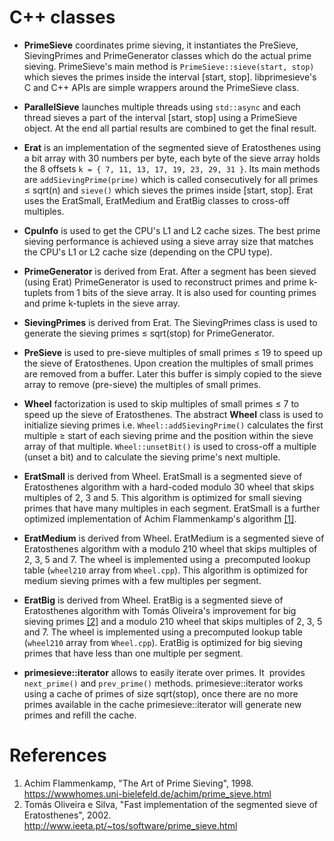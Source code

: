# C++ classes

* **PrimeSieve** coordinates prime sieving, it instantiates
  the PreSieve, SievingPrimes and PrimeGenerator classes which do
  the actual prime sieving. PrimeSieve's main method is
  ```PrimeSieve::sieve(start, stop)``` which sieves the primes inside
  the interval [start, stop]. libprimesieve's C and C++ APIs are
  simple wrappers around the PrimeSieve class.

* **ParallelSieve** launches multiple threads using
  ```std::async``` and each thread sieves a part of the interval
  [start, stop] using a PrimeSieve object. At the end all partial
  results are combined to get the final result.

* **Erat** is an implementation of the segmented sieve of Eratosthenes
  using a bit array with 30 numbers per byte, each byte of the sieve array
  holds the 8 offsets ```k = { 7, 11, 13, 17, 19, 23, 29, 31 }```.
  Its main methods are ```addSievingPrime(prime)``` which is called
  consecutively for all primes ≤ sqrt(n) and ```sieve()``` which sieves
  the primes inside [start, stop]. Erat uses the EratSmall, EratMedium and
  EratBig classes to cross-off multiples.

* **CpuInfo** is used to get the CPU's L1 and L2 cache sizes. The
  best prime sieving performance is achieved using a sieve array
  size that matches the CPU's L1 or L2 cache size (depending on the
  CPU type).

* **PrimeGenerator** is derived from Erat. After a segment has been
  sieved (using Erat) PrimeGenerator is used to reconstruct primes and
  prime k-tuplets from 1 bits of the sieve array. It is also used for counting
  primes and prime k-tuplets in the sieve array.

* **SievingPrimes** is derived from Erat. The SievingPrimes class is used
  to generate the sieving primes ≤ sqrt(stop) for PrimeGenerator.

* **PreSieve** is used to pre-sieve multiples of small primes ≤ 19
  to speed up the sieve of Eratosthenes. Upon creation the
  multiples of small primes are removed from a buffer. Later this
  buffer is simply copied to the sieve array to remove (pre-sieve)
  the multiples of small primes.

* **Wheel** factorization is used to skip multiples of small primes
  ≤ 7 to speed up the sieve of Eratosthenes. The abstract **Wheel** class
  is used to initialize sieving primes i.e. ```Wheel::addSievingPrime()```
  calculates the first multiple ≥ start of each sieving prime and the position
  within the sieve array of that multiple. ```Wheel::unsetBit()``` is
  used to cross-off a multiple (unset a bit) and to calculate the sieving
  prime's next multiple.

* **EratSmall** is derived from Wheel. EratSmall is a segmented
  sieve of Eratosthenes algorithm with a hard-coded modulo 30 wheel
  that skips multiples of 2, 3 and 5. This algorithm is optimized
  for small sieving primes that have many multiples in each
  segment. EratSmall is a further optimized implementation of Achim
  Flammenkamp's algorithm
  [[1]](https://github.com/kimwalisch/primesieve/tree/master/src#references).

* **EratMedium** is derived from Wheel. EratMedium is a segmented
  sieve of Eratosthenes algorithm with a modulo 210 wheel that skips
  multiples of 2, 3, 5 and 7. The wheel is implemented using a
  precomputed lookup table (```wheel210``` array from
  ```Wheel.cpp```). This algorithm is optimized for medium sieving
  primes with a few multiples per segment.

* **EratBig** is derived from Wheel. EratBig is a segmented sieve of
  Eratosthenes algorithm with Tomás Oliveira's improvement for big
  sieving primes [[2]](https://github.com/kimwalisch/primesieve/tree/master/src#references)
  and a modulo 210 wheel that skips multiples of 2, 3, 5 and 7. The
  wheel is implemented using a precomputed lookup table (```wheel210```
  array from ```Wheel.cpp```). EratBig is optimized for big sieving
  primes that have less than one multiple per segment.

* **primesieve::iterator** allows to easily iterate over primes. It
  provides ```next_prime()``` and ```prev_prime()```
  methods. primesieve::iterator works using a cache of primes of
  size sqrt(stop), once there are no more primes available in the
  cache primesieve::iterator will generate new primes and refill the
  cache.

# References

1. Achim Flammenkamp, "The Art of Prime Sieving", 1998. <br/>
   https://wwwhomes.uni-bielefeld.de/achim/prime_sieve.html
2. Tomás Oliveira e Silva, "Fast implementation of the segmented
   sieve of Eratosthenes", 2002. <br/>
   http://www.ieeta.pt/~tos/software/prime_sieve.html
